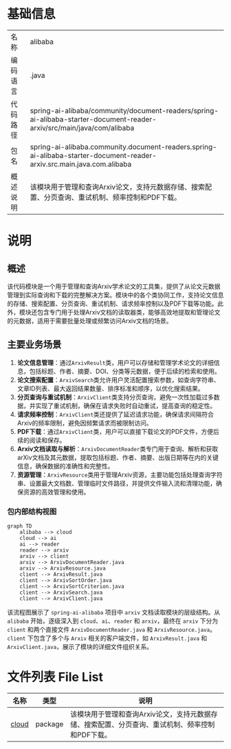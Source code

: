 # 基础信息

|      |      |
|------|------|
| 名称 | alibaba |
| 编码语言 | .java |
| 代码路径 | spring-ai-alibaba/community/document-readers/spring-ai-alibaba-starter-document-reader-arxiv/src/main/java/com/alibaba |
| 包名 | spring-ai-alibaba.community.document-readers.spring-ai-alibaba-starter-document-reader-arxiv.src.main.java.com.alibaba |
| 概述说明 | 该模块用于管理和查询Arxiv论文，支持元数据存储、搜索配置、分页查询、重试机制、频率控制和PDF下载。 |

# 说明

## 概述
该代码模块是一个用于管理和查询Arxiv学术论文的工具集，提供了从论文元数据管理到实际查询和下载的完整解决方案。模块中的各个类协同工作，支持论文信息的存储、搜索配置、分页查询、重试机制、请求频率控制以及PDF下载等功能。此外，模块还包含专门用于处理Arxiv文档的读取器类，能够高效地提取和管理论文的元数据，适用于需要批量处理或频繁访问Arxiv文档的场景。

## 主要业务场景
1. **论文信息管理**：通过`ArxivResult`类，用户可以存储和管理学术论文的详细信息，包括标题、作者、摘要、DOI、分类等元数据，便于后续的检索和使用。
2. **论文搜索配置**：`ArxivSearch`类允许用户灵活配置搜索参数，如查询字符串、文章ID列表、最大返回结果数量、排序标准和顺序，以优化搜索结果。
3. **分页查询与重试机制**：`ArxivClient`类支持分页查询，避免一次性加载过多数据，并实现了重试机制，确保在请求失败时自动重试，提高查询的稳定性。
4. **请求频率控制**：`ArxivClient`类还提供了延迟请求功能，确保请求间隔符合Arxiv的频率限制，避免因频繁请求而被限制访问。
5. **PDF下载**：通过`ArxivClient`类，用户可以直接下载论文的PDF文件，方便后续的阅读和保存。
6. **Arxiv文档读取与解析**：`ArxivDocumentReader`类专门用于查询、解析和获取arXiv文档及其元数据，提取包括标题、作者、摘要、出版日期等在内的关键信息，确保数据的准确性和完整性。
7. **资源管理**：`ArxivResource`类用于管理Arxiv资源，主要功能包括处理查询字符串、设置最大文档数、管理临时文件路径，并提供文件输入流和清理功能，确保资源的高效管理和使用。


### 包内部结构视图

```mermaid
graph TD
    alibaba --> cloud
    cloud --> ai
    ai --> reader
    reader --> arxiv
    arxiv --> client
    arxiv --> ArxivDocumentReader.java
    arxiv --> ArxivResource.java
    client --> ArxivResult.java
    client --> ArxivSortOrder.java
    client --> ArxivSortCriterion.java
    client --> ArxivSearch.java
    client --> ArxivClient.java
```

该流程图展示了 `spring-ai-alibaba` 项目中 `arxiv` 文档读取模块的层级结构。从 `alibaba` 开始，逐级深入到 `cloud`、`ai`、`reader` 和 `arxiv`，最终在 `arxiv` 下分为 `client` 和两个直接文件 `ArxivDocumentReader.java` 和 `ArxivResource.java`。`client` 下包含了多个与 `Arxiv` 相关的客户端文件，如 `ArxivResult.java` 和 `ArxivClient.java`，展示了模块的详细文件组织关系。

# 文件列表 File List

| 名称   | 类型  | 说明 |
|-------|------|-------------|
| [cloud](cloud/_module.md) | package | 该模块用于管理和查询Arxiv论文，支持元数据存储、搜索配置、分页查询、重试机制、频率控制和PDF下载。 |


